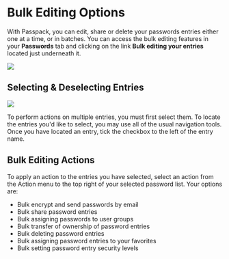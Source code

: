 # **Bulk Editing Options**

With Passpack, you can edit, share or delete your passwords entries either one at a time, or in batches. You can access the bulk editing features in your **Passwords** tab and clicking on the link **Bulk editing your entries** located just underneath it.

![](https://support.passpack.com/hc/en-us/article_attachments/200185844/bulkeditlink.jpg)

## Selecting & Deselecting Entries

![](https://support.passpack.com/hc/en-us/article_attachments/200125169/bulkeditselect.jpg)

To perform actions on multiple entries, you must first select them. To locate the entries you'd like to select, you may use all of the usual navigation tools. Once you have located an entry, tick the checkbox to the left of the entry name.

## Bulk Editing Actions

To apply an action to the entries you have selected, select an action from the Action menu to the top right of your selected password list. Your options are:

* Bulk encrypt and send passwords by email 
* Bulk share password entries
* Bulk assigning passwords to user groups
* Bulk transfer of ownership of password entries
* Bulk deleting password entries
* Bulk assigning password entries to your favorites
* Bulk setting password entry security levels

## 



